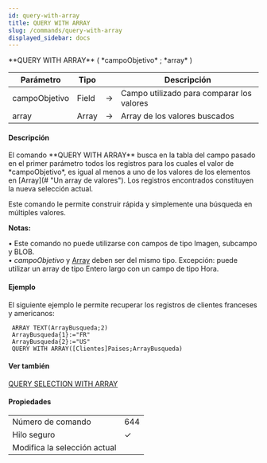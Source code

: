 ```yaml
---
id: query-with-array
title: QUERY WITH ARRAY
slug: /commands/query-with-array
displayed_sidebar: docs
---
```


<!--REF #_command_.QUERY WITH ARRAY.Syntax-->**QUERY WITH ARRAY** ( *campoObjetivo* ; *array* )<!-- END REF-->
<!--REF #_command_.QUERY WITH ARRAY.Params-->
| Parámetro | Tipo |  | Descripción |
| --- | --- | --- | --- |
| campoObjetivo | Field | &#8594;  | Campo utilizado para comparar los valores |
| array | Array | &#8594;  | Array de los valores buscados |

<!-- END REF-->

#### Descripción 

<!--REF #_command_.QUERY WITH ARRAY.Summary-->El comando **QUERY WITH ARRAY** busca en la tabla del campo pasado en el primer parámetro todos los registros para los cuales el valor de *campoObjetivo*, es igual al menos a uno de los valores de los elementos en [Array](# "Un array de valores").<!-- END REF--> Los registros encontrados constituyen la nueva selección actual. 

Este comando le permite construir rápida y simplemente una búsqueda en múltiples valores. 

**Notas:**  
  
• Este comando no puede utilizarse con campos de tipo Imagen, subcampo y BLOB.  
• *campoObjetivo* y [Array](# "Un array de valores") deben ser del mismo tipo. Excepción: puede utilizar un array de tipo Entero largo con un campo de tipo Hora. 

#### Ejemplo 

El siguiente ejemplo le permite recuperar los registros de clientes franceses y americanos:

```4d
 ARRAY TEXT(ArrayBusqueda;2)
 ArrayBusqueda{1}:="FR"
 ArrayBusqueda{2}:="US"
 QUERY WITH ARRAY([Clientes]Paises;ArrayBusqueda)
```

#### Ver también 

[QUERY SELECTION WITH ARRAY](query-selection-with-array.md)  

#### Propiedades

|  |  |
| --- | --- |
| Número de comando | 644 |
| Hilo seguro | &check; |
| Modifica la selección actual ||


